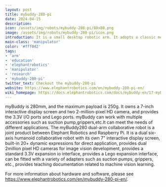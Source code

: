 ```yaml
---
layout: post
title: mybuddy-280-pi
date: 2024-04-15
description:
icon: /assets/img/robots/mybuddy-280-pi/80x80.png
image: /assets/img/robots/mybuddy-280-pi/icon.png
introduction: It is a small desktop robotic arm. It adopts a classic metal structure design, occupying only the area of A5 paper    
main-class: 'manipulator'
color: '#fff0d2'
tags:
- 'arm'
- 'education'
- 'elephantrobotics'
- 'manipulator'
- 'research'
- 'mybuddy-280-pi'
twitter_text: Checkout the mybuddy-280-pi
website: https://www.elephantrobotics.com/en/mybuddy-280-pi-en/
wiki_homepage: https://docs.elephantrobotics.com/docs/mybuddy-en/17-myBuddy/17.4-advanced-use/17.4.3-ROS/
---
```


myBuddy is 280mm, and the maximum payload is 250g. It owns a 7-inch interactive display screen and two 2-million-pixel HD camera, and provides the 3.3V I/O ports and Lego ports. myBuddy can work with multiple accessories such as suction pump,grippers,etc.It can meet the needs of different applications.
The myBuddy280 dual-arm collaborative robot is a joint product between Elephant Robotics and Raspberry Pi. It is a dual six-axis humanoid collaborative robot with its own 7" interactive display screen, built-in 20+ dynamic expressions for direct application, provides dual 2million pixel HD cameras for image vision development, provides a standard 3.3V expansion io interface, provides a Lego expansion interface, can be fitted with a variety of adapters such as suction pumps, grippers, etc., provides teaching documentation related to machine vision learning.


For more information about hardware and software, please see <https://www.elephantrobotics.com/en/mybuddy-280-pi-en/>.